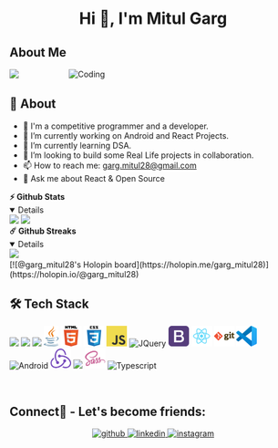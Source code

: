 ### <h1 align="center">Hi 👋, I'm Mitul Garg</h1>

About Me
-------------
<!--
**gargmitul28/gargmitul28** is a ✨ _special_ ✨ repository because its `README.md` (this file) appears on your GitHub profile.
Here are some ideas to get you started:
-->

<img align="right" alt="Coding" width="400" src="https://miro.medium.com/max/875/1*Urc28sbnORGOW5oyohQ06g.gif" >
<p align="left"> <img src="https://komarev.com/ghpvc/?username=gargmitul28" /> </p>


## 🧐 About
- 🧑 I'm a competitive programmer and a developer.
- 🔭 I’m currently working on Android and React Projects.
- 🌱 I’m currently learning DSA.
- 👯 I’m looking to build some Real Life projects in collaboration.
- 📫 How to reach me: garg.mitul28@gmail.com
- 💬 Ask me about React & Open Source

<summary><b>⚡ Github Stats</b></summary>
<details open>
<img height="180em" src="https://github-readme-stats.vercel.app/api?username=gargmitul28&show_icons=true&hide_border=true" />
<img height="180em" src="https://github-readme-stats.vercel.app/api/top-langs/?username=gargmitul28&exclude_repo=KNN-Image-Classification&show_icons=true&hide_border=true&layout=compact&langs_count=8"/>
</details>

<summary><b>☄️ Github Streaks</b></summary>
<details open>
<img src="https://github-readme-streak-stats.herokuapp.com/?user=gargmitul28&hide_border=true" />
</details>
[![@garg_mitul28's Holopin board](https://holopin.me/garg_mitul28)](https://holopin.io/@garg_mitul28)
<br>

## 🛠 Tech Stack
<!-- BLOG-POST-LIST:START -->
<!-- BLOG-POST-LIST:END -->

<img src="https://upload.wikimedia.org/wikipedia/commons/1/18/ISO_C%2B%2B_Logo.svg"  height="36px"> <img src="https://cdn.iconscout.com/icon/free/png-512/c-programming-569564.png"  height="36px"> 
<img src="https://www.python.org/static/opengraph-icon-200x200.png"  height="36px">
<img src="https://raw.githubusercontent.com/gilbarbara/logos/master/logos/java.svg" alt="Java" height="36px"/>
<img src="https://raw.githubusercontent.com/github/explore/80688e429a7d4ef2fca1e82350fe8e3517d3494d/topics/html/html.png"  height="36px"> 
<img src="https://raw.githubusercontent.com/github/explore/80688e429a7d4ef2fca1e82350fe8e3517d3494d/topics/css/css.png"  height="36px"> 
<img src="https://raw.githubusercontent.com/github/explore/80688e429a7d4ef2fca1e82350fe8e3517d3494d/topics/javascript/javascript.png"  height="36px"> 
<img src="https://raw.githubusercontent.com/danielcranney/readme-generator/main/public/icons/skills/jquery-colored.svg" height="36" alt="JQuery"/>
<img src="https://raw.githubusercontent.com/github/explore/80688e429a7d4ef2fca1e82350fe8e3517d3494d/topics/bootstrap/bootstrap.png"  height="36px"> 
<img src="https://raw.githubusercontent.com/github/explore/80688e429a7d4ef2fca1e82350fe8e3517d3494d/topics/react/react.png"  height="36px">
<img src="https://raw.githubusercontent.com/github/explore/80688e429a7d4ef2fca1e82350fe8e3517d3494d/topics/git/git.png"  height="36px">
<img src="https://raw.githubusercontent.com/github/explore/80688e429a7d4ef2fca1e82350fe8e3517d3494d/topics/visual-studio-code/visual-studio-code.png"  height="36px">
<img src="https://raw.githubusercontent.com/gilbarbara/logos/master/logos/android-icon.svg" alt="Android" height="36px"/> 
<img src="https://raw.githubusercontent.com/devicons/devicon/master/icons/redux/redux-original.svg" height="36px"/>
<img src="https://www.vectorlogo.zone/logos/tailwindcss/tailwindcss-icon.svg" height="36px"/>
<img src="https://raw.githubusercontent.com/devicons/devicon/master/icons/sass/sass-original.svg" height="36px"/>
<img src="https://raw.githubusercontent.com/danielcranney/readme-generator/main/public/icons/skills/typescript-colored.svg" height="36" alt="Typescript"/>

<br>

## Connect🙌 - Let's become friends:
<div align="center">
<a href="https://github.com/gargmitul28" target="_blank">
<img src=https://img.shields.io/badge/github-%2324292e.svg?&style=for-the-badge&logo=github&logoColor=white alt=github style="margin-bottom: 5px;" />
</a>
<a href="https://www.linkedin.com/in/mitul-garg-9428201a0/" target="_blank">
<img src=https://img.shields.io/badge/linkedin-%231E77B5.svg?&style=for-the-badge&logo=linkedin&logoColor=white alt=linkedin style="margin-bottom: 5px;" />
</a>
<a href="https://www.instagram.com/garg_mitul_/" target="_blank">
<img src=https://img.shields.io/badge/instagram-%23000000.svg?&style=for-the-badge&logo=instagram&logoColor=white alt=instagram style="margin-bottom: 5px;" />
</a>
</div> 
